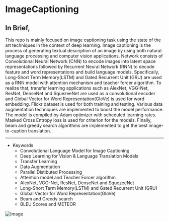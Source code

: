 # ImageCaptioning

## In Brief, ##
This repo is mainly focused on image captioning task using the state of the art techniques in the context of deep learning. Image captioning is the process of generating textual description of an image by using both natural language processing and computer vision applications. Network consists of Convolutional Neural Network (CNN) to encode images into latent space representations followed by Recurrent Neural Network (RNN) to decode feature and word representations and build language models. Specifically, Long-Short Term Memory(LSTM) and Gated Recurrent Unit (GRU) are used as a RNN model with attention mechanism and teacher forcer algorithm. To realize that, transfer learning applications such as AlexNet, VGG-Net, ResNet, DenseNet and SquezeeNet are used as a convolutional encoder and Global Vector for Word Representation(GloVe) is used for word embedding. Flickr dataset is used for both training and testing. Various data augmentation techniques are implemented to boost the model performance. The model is compiled by Adam optimizer with scheduled learning rates. Masked Cross Entropy loss is used for criterion for the models. Finally, beam and greedy search algorithms are implemented to get the best image-to-caption translation.

- - - -


 * Keywords
    * Convolutional Language Model for Image Captioning
    * Deep Learning for Vision & Language Translation Models
    * Transfer Learning
    * Data Augmentation
    * Parallel Distibuted Processing
    * Attention model and Teacher Forcer algorithm
    * AlexNet, VGG-Net, ResNet, DenseNet and SquezeeNet
    * Long-Short Term Memory(LSTM) and Gated Recurrent Unit (GRU)
    * Global Vector for Word Representation(GloVe) 
    * Beam and Greedy search
    * BLEU Scores and METEOR
    
    
![Image](https://github.com/cankocagil/ImageCaptioning/tree/main/GeneratedCaptions/Caption1.png)
